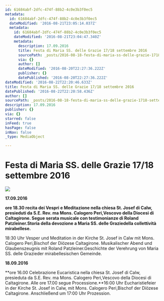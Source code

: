 ```yaml
---
id: 61684abf-2dfc-474f-88b2-4c0e3b3f0ec5
metadata:
  id: 61684abf-2dfc-474f-88b2-4c0e3b3f0ec5
  dateModified: '2016-08-21T23:05:14.037Z'
  metadata:
    id: 61684abf-2dfc-474f-88b2-4c0e3b3f0ec5
    dateModified: '2016-08-21T23:04:47.340Z'
    metadata:
      description: 17.09.2016
      title: Festa di Maria SS. delle Grazie 17/18 settembre 2016
      sourcePath: _posts/2016-08-18-festa-di-maria-ss-delle-grazie-1718-settembre-2016.md
      via: {}
      author: []
      dateModified: '2016-08-20T22:27:36.222Z'
      publisher: {}
      datePublished: '2016-08-20T22:27:36.222Z'
dateModified: '2016-08-22T22:20:46.633Z'
title: Festa di Maria SS. delle Grazie 17/18 settembre 2016
datePublished: '2016-08-22T22:20:58.436Z'
author: []
sourcePath: _posts/2016-08-18-festa-di-maria-ss-delle-grazie-1718-settembre-2016.md
description: 17.09.2016
publisher: {}
via: {}
starred: false
inFeed: true
hasPage: false
inNav: false
_type: MediaObject

---
```

# Festa di Maria SS. delle Grazie 17/18 settembre 2016
![](https://the-grid-user-content.s3-us-west-2.amazonaws.com/b1fa1383-b3f6-4ea3-a529-0720f5974bcd.jpg)

**17.09.2016**

**ore 18.30 recita dei Vespri e Meditazione nella chiesa St. Josef di Calw, presieduti da S.E. Rev. ma Mons. Calogero Peri,Vescovo della Diocesi di Caltagirone. Segue serata musicale con testimonianze di Roland Patzleiner.Storia della devozione a Maria SS. delle Graziedella collettività mirabellese.**

18:30 Uhr Vesper und Meditation in der Kirche St. Josef in Calw mit Mons. Calogero Peri,Bischof der Diözese Caltagirone. Musikalischer Abend und Glaubenszeugnis mit Roland Patzleiner.Geschichte der Verehrung von Maria SS. delle Grazieder mirabellesischen Gemeinde.

**18.09.2016**

**ore 16.00 Celebrazione Eucaristica nella chiesa St. Josef di Calw, presieduta da S.E. Rev. ma Mons. Calogero Peri,Vescovo della Diocesi di Caltagirone. Alle ore 17.00 segue Processione.**16:00 Uhr Eucharistiefeier in der Kirche St. Josef in Calw, mit Mons. Calogero Peri,Bischof der Diözese Caltagirone. Anschließend um 17:00 Uhr Prozession.